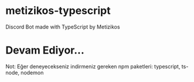 # metizikos-typescript
Discord Bot made with TypeScript by Metizikos
# Devam Ediyor...

Not: Eğer deneyecekseniz indirmeniz gereken npm paketleri:
typescript, ts-node, nodemon
